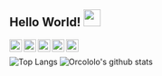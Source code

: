 ## Hello World! <img src="https://raw.githubusercontent.com/iampavangandhi/iampavangandhi/master/gifs/Hi.gif" width="30px"></h2>
<a href="https://twitter.com/orcolera">
  <img align="left" alt="Orcololo's Twitter" width="22px" src="https://cdn.jsdelivr.net/npm/simple-icons@v3/icons/twitter.svg" />
</a>
<a href="https://www.linkedin.com/in/rhian-castro-947785101/">
  <img align="left" alt="Orcololo's Linkdein" width="22px" src="https://cdn.jsdelivr.net/npm/simple-icons@v3/icons/linkedin.svg" />
</a>
<a href="https://github.com/orcololo">
  <img align="left" alt="Orcololo's Github" width="22px" src="https://cdn.jsdelivr.net/npm/simple-icons@v3/icons/github.svg" />
</a>
<a href="https://t.me/orcola">
  <img align="left" alt="Orcololo's Telegram" width="22px" src="https://cdn.jsdelivr.net/npm/simple-icons@v3/icons/telegram.svg" />
</a>
<a href="https://www.hackerrank.com/orcola">
  <img align="left" alt="Orcololo's" Hackerrank" width="22px" src="https://cdn.jsdelivr.net/npm/simple-icons@v3/icons/hackerrank.svg" />
</a>
<br /> 

![Top Langs](https://github-readme-stats.vercel.app/api/top-langs/?username=orcololo)
![Orcololo's github stats](https://github-readme-stats.vercel.app/api?username=orcololo)
